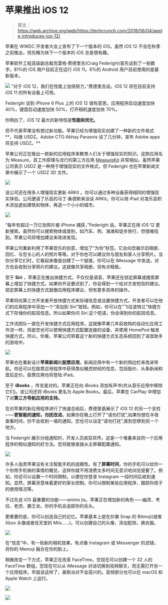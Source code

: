 # 苹果推出 iOS 12 

> 原文：<https://web.archive.org/web/https://techcrunch.com/2018/06/04/apple-introduces-ios-12/>

苹果在 WWDC 开发者大会上宣布了下一个版本的 iOS。虽然 iOS 12 不会在秋季之前推出，但先睹为快下一个版本的 iOS 总是很有趣。

苹果软件工程高级副总裁克雷格·费德里吉(Craig Federighi)首先谈到了一些数字。81%的 iOS 用户目前正在运行 iOS 11。6%的 Android 用户目前使用的是最新版本。

[![](img/d681404ae679346f581ec132aeb430a9.png)](https://web.archive.org/web/20230307140326/https://techcrunch.com/tag/iOS-at-wwdc-2018/) “对于 iOS 12，我们在性能上加倍努力，”费德里吉说。iOS 12 将在目前支持 iOS 11 的所有设备上可用。

Federighi 谈到 iPhone 6 Plus 上的 iOS 12 很有意思。应用程序启动速度加快 40%，键盘启动速度加快 50%，打开相机速度加快 70%。

你明白了，iOS 12 最大的新特性是**性能和优化**。

但不代表苹果没有想过新功能。苹果已经为增强现实创建了一种新的文件格式**，叫做 USDZ。Adobe CTO Abhay Parasnis 谈了几分钟，宣布 Adobe apps 将支持 USDZ。**

苹果公司正在推出一款新的应用程序来教育人们关于增强现实的知识。这款应用名为 Measure，其工作原理与流行的第三方应用 [MeasureKit](https://web.archive.org/web/20230307140326/https://measurekit.com/) 非常相似。虽然苹果公司表示 USDZ 是一种用于增强现实的文件格式，但 Federighi 也在苹果新闻文章中展示了一个 USDZ 3D 文件。

![](img/3ab1fdb6b0d4b40640e42c5f843b0f45.png)

该公司还在用多人增强现实更新 ARKit 。你可以通过多种设备获得相同的增强现实体验。公司邀请了乐高的马丁·桑德斯来谈谈 ARKit。你可以用 iPad 对准乐高积木添加虚拟建筑和物体，再造一个小小的城市。

![](img/847fd294490bc29dd10be3e7d2fbd5de.png)

“每年有超过一万亿张照片被 iPhone 捕获，”Federighi 说。苹果正在用 iOS 12 更新搜索。虽然你可以搜索物体或类别，如汽车、狗、海滩和徒步旅行，但很难找到。苹果公司将增加建议来改进发现。

苹果公司重新利用了苹果音乐的创意，增加了“为你”标签。它会向您展示旧相册、回忆、与您关心的人的照片等等。对于你也可以建议你与朋友和家人分享照片。当你分享它们时，它看起来像是创建了一个链接，你可以在 iMessage 中发送。对方也会收到分享照片的建议。这就像共享相册，但有点精致。

至于 **Siri** ，苹果正在推出快捷方式。不仅仅是语音，苹果还在锁定屏幕或搜索屏幕上增加了快捷方式。如果你开会要迟到了，你会得到一个给对方发短信的建议。锁定屏幕上的快捷方式就像应用程序建议，但有更多具体的操作。

苹果将向第三方开发者开放快捷方式来存储信息或设置快捷方式。开发者可以在他们的应用程序中添加一个“添加到 Siri”按钮。例如，你可以在“飞往波特兰”快捷方式下存储你的航班信息。所以如果你问 Siri 这个短语，你会得到你的航班信息。

工作流团队一直在开发快捷方式应用程序。这就像苹果几年前收购的自动化应用工作流一样。但是您也可以使用快捷方式配置连接的设备，并使用 HomePod 触发快捷方式。所以，你看，苹果公司带着这个新的快捷方式生态系统回到了语音助手的游戏中。

![](img/0085c268a12e036f89f5d3ad3e4584e7.png)

苹果也在重新设计**苹果新闻**和**股票应用**。新闻应用中有一个新的侧边栏来改进导航。你还可以在股票应用程序中获得类似雅虎财经的信息，包括股价、头条新闻和盘后定价。股票应用也将登陆 iPad。

至于 **iBooks** ，传言是对的。苹果正在向 iBooks 添加有声书(并从音乐应用中移除它们)。该公司还将 iBooks 更名为 Apple Books。最后，苹果在 CarPlay 中增加了对**第三方导航应用的支持。**

在对苹果的新应用程序进行了快速总结后，费德里基展示了 iOS 12 的另一个支柱——**更智能的通知，勿扰改进**。如果你在晚上打开了“请勿打扰”,如果你想在半夜查看时间，你不会收到一墙的通知。您也可以设定“请勿打扰”,直到您移到另一个地方。

当 Federighi 展示分组通知时，开发人员疯狂欢呼。这是一个堆叠来自同一个应用程序的相似通知的好方法。您将能够直接从主屏幕配置通知。

![](img/da98e1eb64a37b6e264104ac9cbf7eab.png)

许多人指责苹果没有关注智能手机的成瘾性。有了**屏幕时间**，你的手机可以给你一个你用手机做的事情的概览，这样你就不用浪费太多时间无意识地浏览提要了。例如，你还可以设置一个时间限制，以便在你登录 Instagram 一段时间后收到通知。显然，屏幕添意味着更好的家长控制。你可以限制某些应用程序，跟踪你孩子的使用情况等。

不过先说 iOS 最重要的功能——animo jis。苹果正在增加新的角色——幽灵、考拉、老虎、霸王龙。你的手机会追踪你的舌头。

更重要的是，你可以创造自己的记忆。苹果基本上是在抄袭 Snap 的 Bitmoji(或者 Xbox 头像或者任天堂的 Miis……)。可以创建自己的头像，添加配饰，换衣服。

![](img/1c75e2b1a9a2768fab6b865ddb857ff9.png)

在“信息”中，有一些新的相机效果，有点像 Instagram 或 Messenger 的滤镜，将你的 Memoji 融合在你的脸上。

稍微改变一下方式，苹果正在改革 FaceTime。您现在可以创建一个 32 人的 FaceTime 群组。您现在可以从 iMessage 对话切换到视频聊天，而无需打开另一个应用程序。早就该这样了，豪斯派对不会高兴的。音频部分也可以在 macOS 和 Apple Watch 上运行。

![](img/b65278b6600571e80464497003b46731.png)

[![](img/024658821151105a3eb7b903a2770419.png)](https://web.archive.org/web/20230307140326/https://techcrunch.com/tag/wwdc-2018/)
